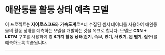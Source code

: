 # 애완동물 활동 상태 예측 모델

이 프로젝트는 **자이로스코프**와 **가속도계**로부터 수집된 센서 데이터를 사용하여 애완동물의 활동 상태를 예측하는 모델을 개발하는 것을 목표로 합니다. 모델은 **CNN + LSTM** 구조를 사용하여 총 **6가지 활동 상태**(**걷기, 속보, 앉기, 서있기, 몸 떨기, 질주**)를 예측하도록 학습됩니다.

---

